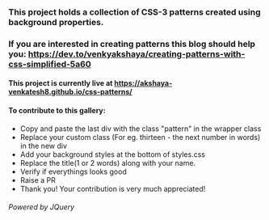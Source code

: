 ### This project holds a collection of CSS-3 patterns created using background properties.

### If you are interested in creating patterns this blog should help you: https://dev.to/venkyakshaya/creating-patterns-with-css-simplified-5a60
#### This project is currently live at https://akshaya-venkatesh8.github.io/css-patterns/

#### To contribute to this gallery:
- Copy and paste the last div with the class "pattern" in the wrapper class
- Replace your custom class (For eg. thirteen - the next number in words) in the new div
- Add your background styles at the bottom of styles.css
- Replace the title(1 or 2 words) along with your name.
- Verify if everythings looks good
- Raise a PR
- Thank you! Your contribution is very much appreciated!

###### Powered by JQuery